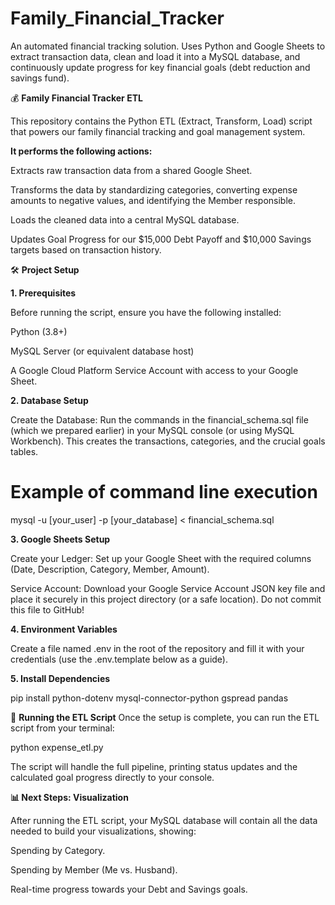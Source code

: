 # Family_Financial_Tracker
An automated financial tracking solution. Uses Python and Google Sheets to extract transaction data, clean and load it into a MySQL database, and continuously update progress for key financial goals (debt reduction and savings fund).

💰 **Family Financial Tracker ETL**

This repository contains the Python ETL (Extract, Transform, Load) script that powers our family financial tracking and goal management system.

**It performs the following actions:**

Extracts raw transaction data from a shared Google Sheet.

Transforms the data by standardizing categories, converting expense amounts to negative values, and identifying the Member responsible.

Loads the cleaned data into a central MySQL database.

Updates Goal Progress for our $15,000 Debt Payoff and $10,000 Savings targets based on transaction history.

🛠️ **Project Setup**

**1. Prerequisites**

Before running the script, ensure you have the following installed:

Python (3.8+)

MySQL Server (or equivalent database host)

A Google Cloud Platform Service Account with access to your Google Sheet.

**2. Database Setup**

Create the Database: Run the commands in the financial_schema.sql file (which we prepared earlier) in your MySQL console (or using MySQL Workbench). This creates the transactions, categories, and the crucial goals tables.

# Example of command line execution
mysql -u [your_user] -p [your_database] < financial_schema.sql


**3. Google Sheets Setup**

Create your Ledger: Set up your Google Sheet with the required columns (Date, Description, Category, Member, Amount).

Service Account: Download your Google Service Account JSON key file and place it securely in this project directory (or a safe location). Do not commit this file to GitHub!

**4. Environment Variables**

Create a file named .env in the root of the repository and fill it with your credentials (use the .env.template below as a guide).

**5. Install Dependencies**

pip install python-dotenv mysql-connector-python gspread pandas


🏃 **Running the ETL Script**
Once the setup is complete, you can run the ETL script from your terminal:

python expense_etl.py


The script will handle the full pipeline, printing status updates and the calculated goal progress directly to your console.

**📊 Next Steps: Visualization**

After running the ETL script, your MySQL database will contain all the data needed to build your visualizations, showing:

Spending by Category.

Spending by Member (Me vs. Husband).

Real-time progress towards your Debt and Savings goals.
